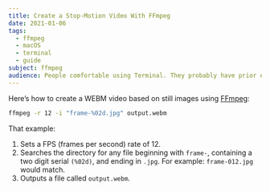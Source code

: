 ```yaml
---
title: Create a Stop-Motion Video With FFmpeg
date: 2021-01-06
tags:
  - ffmpeg
  - macOS
  - terminal
  - guide
subject: ffmpeg
audience: People comfortable using Terminal. They probably have prior experience with FFmpeg or similar.
---
```


Here’s how to create a WEBM video based on still images using [FFmpeg](https://ffmpeg.org):

```bash
ffmpeg -r 12 -i "frame-%02d.jpg" output.webm
```

That example:

1. Sets a FPS (frames per second) rate of 12.
2. Searches the directory for any file beginning with `frame-`, containing a two digit serial `(%02d)`, and ending in `.jpg`. For example: `frame-012.jpg` would match.
3. Outputs a file called `output.webm`.
